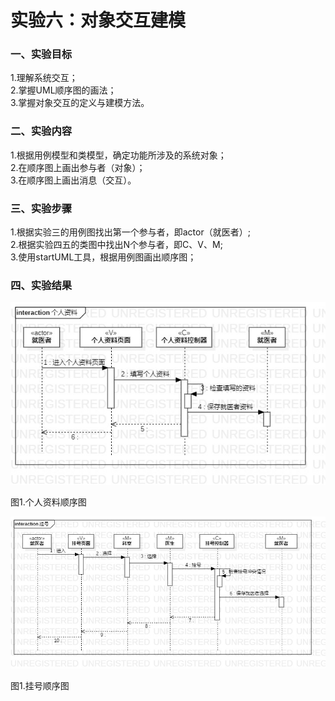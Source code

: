 # 实验六：对象交互建模

### 一、实验目标
1.理解系统交互；  
2.掌握UML顺序图的画法；  
3.掌握对象交互的定义与建模方法。  

### 二、实验内容
1.根据用例模型和类模型，确定功能所涉及的系统对象；  
2.在顺序图上画出参与者（对象）；  
3.在顺序图上画出消息（交互）。  

 ### 三、实验步骤
 1.根据实验三的用例图找出第一个参与者，即actor（就医者）;  
 2.根据实验四五的类图中找出N个参与者，即C、V、M;  
 3.使用startUML工具，根据用例图画出顺序图；





### 四、实验结果

  ![个人资料顺序图](./个人资料顺序图.jpg)  
  
  图1.个人资料顺序图
  
  ![挂号顺序图](./挂号顺序图.jpg)  
  
  图1.挂号顺序图
  
